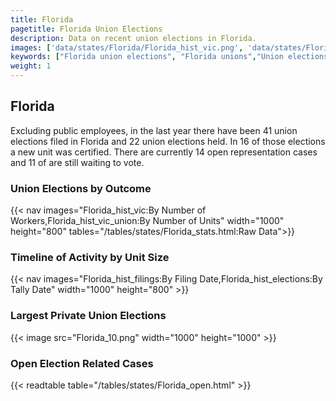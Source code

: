 ```yaml
---
title: Florida
pagetitle: Florida Union Elections
description: Data on recent union elections in Florida.
images: ['data/states/Florida/Florida_hist_vic.png', 'data/states/Florida/Florida_hist_size.png', 'data/states/Florida/Florida_10.png']
keywords: ["Florida union elections", "Florida unions","Union elections"]
weight: 1
---
```

##  Florida

Excluding public employees, in the last year there have been 41 union elections filed in Florida and 22 union elections held. In 16 of those elections a new unit was certified. There are currently 14 open representation cases and 11 of are still waiting to vote.

### Union Elections by Outcome
{{< nav images="Florida_hist_vic:By Number of Workers,Florida_hist_vic_union:By Number of Units" width="1000" height="800" tables="/tables/states/Florida_stats.html:Raw Data">}}

### Timeline of Activity by Unit Size
{{< nav images="Florida_hist_filings:By Filing Date,Florida_hist_elections:By Tally Date" width="1000" height="800" >}}

### Largest Private Union Elections
{{< image src="Florida_10.png" width="1000" height="1000"  >}}

### Open Election Related Cases
{{< readtable table="/tables/states/Florida_open.html" >}}

